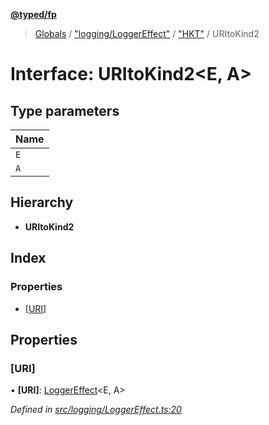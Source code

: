 **[@typed/fp](../README.md)**

> [Globals](../globals.md) / ["logging/LoggerEffect"](../modules/_logging_loggereffect_.md) / ["HKT"](../modules/_logging_loggereffect_._hkt_.md) / URItoKind2

# Interface: URItoKind2\<E, A>

## Type parameters

Name |
------ |
`E` |
`A` |

## Hierarchy

* **URItoKind2**

## Index

### Properties

* [[URI]](_logging_loggereffect_._hkt_.uritokind2.md#[uri])

## Properties

### [URI]

•  **[URI]**: [LoggerEffect](_logging_loggereffect_.loggereffect.md)\<E, A>

*Defined in [src/logging/LoggerEffect.ts:20](https://github.com/TylorS/typed-fp/blob/ac98ca1/src/logging/LoggerEffect.ts#L20)*
